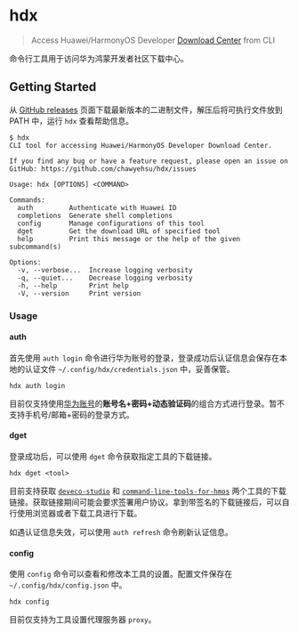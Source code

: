 # hdx

> Access Huawei/HarmonyOS Developer [Download Center] from CLI

命令行工具用于访问华为鸿蒙开发者社区下载中心。

## Getting Started

从 [GitHub releases][releases] 页面下载最新版本的二进制文件，解压后将可执行文件放到 PATH 中，运行 `hdx` 查看帮助信息。

```plaintext
$ hdx
CLI tool for accessing Huawei/HarmonyOS Developer Download Center.

If you find any bug or have a feature request, please open an issue on
GitHub: https://github.com/chawyehsu/hdx/issues

Usage: hdx [OPTIONS] <COMMAND>

Commands:
  auth         Authenticate with Huawei ID
  completions  Generate shell completions
  config       Manage configurations of this tool
  dget         Get the download URL of specified tool
  help         Print this message or the help of the given subcommand(s)

Options:
  -v, --verbose...  Increase logging verbosity
  -q, --quiet...    Decrease logging verbosity
  -h, --help        Print help
  -V, --version     Print version
```

### Usage

#### auth

首先使用 `auth login` 命令进行华为账号的登录，登录成功后认证信息会保存在本地的认证文件 `~/.config/hdx/credentials.json` 中，妥善保管。

```plaintext
hdx auth login
```

目前仅支持使用[华为账号]的**账号名+密码+动态验证码**的组合方式进行登录。暂不支持手机号/邮箱+密码的登录方式。

#### dget

登录成功后，可以使用 `dget` 命令获取指定工具的下载链接。

```plaintext
hdx dget <tool>
```

目前支持获取 [`deveco-studio`] 和 [`command-line-tools-for-hmos`] 两个工具的下载链接。获取链接期间可能会要求签署用户协议。拿到带签名的下载链接后，可以自行使用浏览器或者下载工具进行下载。

如遇认证信息失效，可以使用 `auth refresh` 命令刷新认证信息。

#### config

使用 `config` 命令可以查看和修改本工具的设置。配置文件保存在 `~/.config/hdx/config.json` 中。

```plaintext
hdx config
```

目前仅支持为工具设置代理服务器 `proxy`。

[Download Center]: https://developer.huawei.com/consumer/cn/download/
[releases]: https://github.com/chawyehsu/hdx/releases/latest
[`deveco-studio`]: https://developer.huawei.com/consumer/cn/download/deveco-studio
[`command-line-tools-for-hmos`]: https://developer.huawei.com/consumer/cn/download/command-line-tools-for-hmos
[华为账号]: https://id.huawei.com
